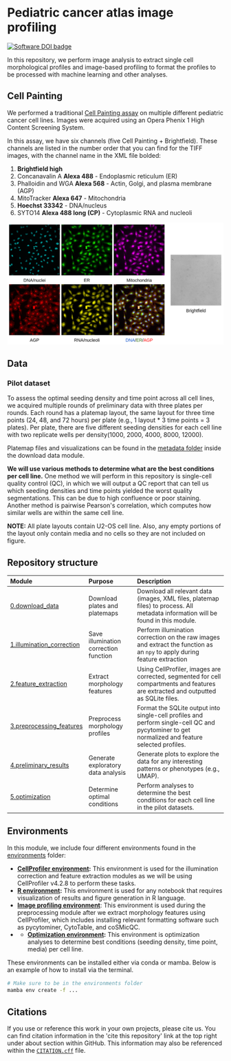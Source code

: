 # Pediatric cancer atlas image profiling

[![Software DOI badge](https://zenodo.org/badge/DOI/10.5281/zenodo.15548848.svg)](https://doi.org/10.5281/zenodo.15548848)

In this repository, we perform image analysis to extract single cell morphological profiles and image-based profiling to format the profiles to be processed with machine learning and other analyses.

## Cell Painting

We performed a traditional [Cell Painting assay](https://www.nature.com/articles/nprot.2016.105) on multiple different pediatric cancer cell lines.
Images were acquired using an Opera Phenix 1 High Content Screening System.

In this assay, we have six channels (five Cell Painting + Brightfield). 
These channels are listed in the number order that you can find for the TIFF images, with the channel name in the XML file bolded:

1. **Brightfield high**
2. Concanavalin A **Alexa 488** - Endoplasmic reticulum (ER)
3. Phalloidin and WGA **Alexa 568** - Actin, Golgi, and plasma membrane (AGP)
4. MitoTracker **Alexa 647** - Mitochondria
5. **Hoechst 33342** - DNA/nucleus
6. SYTO14 **Alexa 488 long (CP)** - Cytoplasmic RNA and nucleoli 

![Example Cell Painting](./examples/cell_painting_alsf.png)

## Data

### Pilot dataset

To assess the optimal seeding density and time point across all cell lines, we acquired multiple rounds of preliminary data with three plates per rounds.
Each round has a platemap layout, the same layout for three time points (24, 48, and 72 hours) per plate (e.g., 1 layout * 3 time points = 3 plates).
Per plate, there are five different seeding densities for each cell line with two replicate wells per density(1000, 2000, 4000, 8000, 12000).

Platemap files and visualizations can be found in the [metadata folder](./0.download_data/metadata/) inside the download data module.

**We will use various methods to determine what are the best conditions per cell line.**
One method we will perform in this repository is single-cell quality control (QC), in which we will output a QC report that can tell us which seeding densities and time points yielded the worst quality segmentations.
This can be due to high confluence or poor staining.
Another method is pairwise Pearson's correlation, which computes how similar wells are within the same cell line.

**NOTE:** All plate layouts contain U2-OS cell line. Also, any empty portions of the layout only contain media and no cells so they are not included on figure.

## Repository structure

| Module                                                    | Purpose                               | Description                                                                                                                                    |
| :-------------------------------------------------------- | :------------------------------------ | :--------------------------------------------------------------------------------------------------------------------------------------------- |
| [0.download_data](./0.download_data/)                     | Download plates and platemaps         | Download all relevant data (images, XML files, platemap files) to process. All metadata information will be found in this module.              |
| [1.illumination_correction](./1.illumination_correction/) | Save illumination correction function | Perform illumination correction on the raw images and extract the function as an `npy` to apply during feature extraction                      |
| [2.feature_extraction](./2.feature_extraction/)           | Extract morphology features           | Using CellProfiler, images are corrected, segmented for cell compartments and  features are extracted and outputted as SQLite files.           |
| [3.preprocessing_features](./3.preprocessing_features/)   | Preprocess morphology profiles        | Format the SQLite output into single-cell profiles and perform single-cell QC and pycytominer to get normalized and feature selected profiles. |
| [4.preliminary_results](./4.preliminary_results/)         | Generate exploratory data analysis    | Generate plots to explore the data for any interesting patterns or phenotypes (e.g., UMAP).                                                    |
| [5.optimization](./5.optimization/)                       | Determine optimal conditions          | Perform analyses to determine the best conditions for each cell line in the pilot datasets.                                                    |

## Environments

In this module, we include four different environments found in the [environments](./environments/) folder:

- **[CellProfiler environment](./cellprofiler_env.yml):** This environment is used for the illumination correction and feature extraction modules as we will be using CellProfiler v4.2.8 to perform these tasks.
- **[R environment](./r_environment.yml):** This environment is used for any notebook that requires visualization of results and figure generation in R language.
- **[Image profiling environment](./preprocessing_env.yml)**: This environment is used during the preprocessing module after we extract morphology features using CellProfiler, which includes installing relevant formatting software such as pycytominer, CytoTable, and coSMicQC.
- - **[Optimization environment](./r_environment.yml):** This environment is optimization analyses to determine best conditions (seeding density, time point, media) per cell line.

These environments can be installed either via conda or mamba.
Below is an example of how to install via the terminal.

```bash
# Make sure to be in the environments folder
mamba env create -f ...
```

## Citations

If you use or reference this work in your own projects, please cite us.
You can find citation information in the 'cite this repository' link at the top right under about section within GitHub.
This information may also be referenced within the [`CITATION.cff`](CITATION.cff) file.
